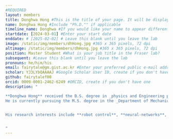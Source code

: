 ```yaml
---
#REQUIRED
layout: members
title: Donghwa Hong #This is the title of your page. It will be displayed in the navigation bar and on the page itself.
name: Donghwa Hong #Include "Ph.D."" if applicable
timeline_name: Donghwa #If you would like your name to appear differently on the Lab timeline, fill out this line.
startdate: [2024-03-01] #Enter your start date
enddate: # [2025-02-02] # Leave this blank until you leave the lab
image: /static/img/members/dhHong.jpg #365 x 365 pixels, 72 dpi
altimage: /static/img/members/dhHong.jpg #365 x 365 pixels, 72 dpi
position: Master Student #What is your job title in the Fraser lab?
subsequent: #Leave this blank until you leave the lab
pronouns: he/him/his
email: fairytale@gm.gist.ac.kr #Enter your preferred public e-mail address
scholar: YJ3LYbQAAAAJ #Google Scholar User ID, create if you don't have one
github: fairytalef00
orcid: 0009-0001-2462-6249 #ORCID, create if you don't have one
description: "

**Donghwa Hong** received the B.S. degree in _physics and Engineering physics_ from [**Yonsei University**](https://https://www.yonsei.ac.kr/en_wj/index.do), South Korea, in 2023. 
He is currently pursuing the M.S. degree in the _Department of Mechanical Engineering_ at [**Gwangju Institute of Science and Technology (GIST)**](https://www.gist.ac.kr/en/main.html), South Korea.


His research interests include **robot control**, **neural-networks**, and **model identification**.


"
---
```

